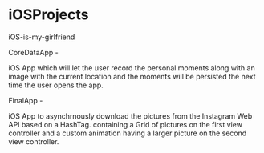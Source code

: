 # iOSProjects
iOS-is-my-girlfriend

CoreDataApp -

iOS App which will let the user record the personal moments along with an image with the current location and the moments will be persisted the next time the user opens the app.

FinalApp -

iOS App to asynchrnously download the pictures from the Instagram Web API based on a HashTag. containing a Grid of pictures on the first view controller and a custom animation having a larger picture on the second view controller.

